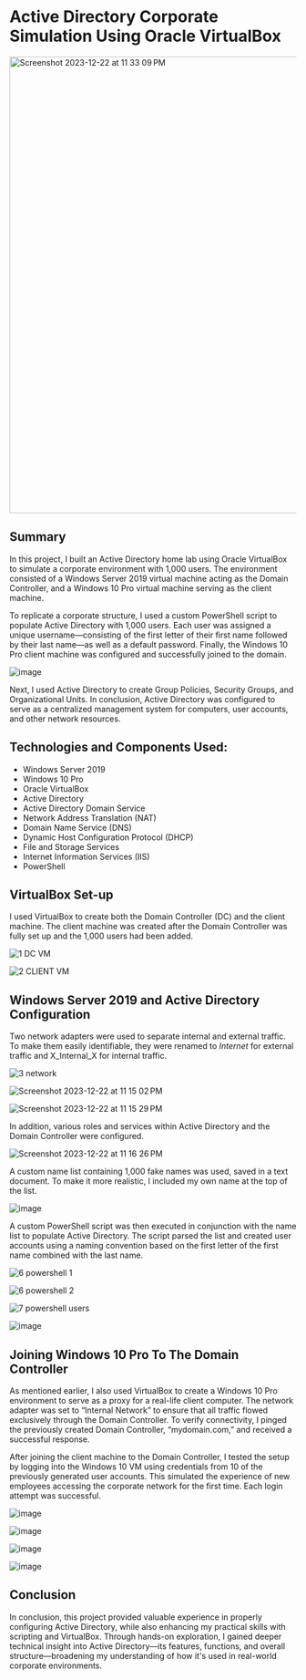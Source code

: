 # Active Directory Corporate Simulation Using Oracle VirtualBox

<img width="801" alt="Screenshot 2023-12-22 at 11 33 09 PM" src="https://github.com/EricMcclellan1/AD-Lab/assets/147299619/d2b3b411-5a6f-43d2-ab21-7b1b3bc114af">

 ## Summary

 In this project, I built an Active Directory home lab using Oracle VirtualBox to simulate a corporate environment with 1,000 users. The environment consisted of a Windows Server 2019 virtual machine acting as the Domain Controller, and a Windows 10 Pro virtual machine serving as the client machine.

To replicate a corporate structure, I used a custom PowerShell script to populate Active Directory with 1,000 users. Each user was assigned a unique username—consisting of the first letter of their first name followed by their last name—as well as a default password. Finally, the Windows 10 Pro client machine was configured and successfully joined to the domain.



![image](https://github.com/user-attachments/assets/9a2b777c-d910-44e9-93b4-17af56651f37)



 Next, I used Active Directory to create Group Policies, Security Groups, and Organizational Units. In conclusion, Active Directory was configured to serve as a centralized management system for computers, user accounts, and other network resources. 


## Technologies and Components Used:

-	Windows Server 2019
-	Windows 10 Pro
-	Oracle VirtualBox
-	Active Directory
-	Active Directory Domain Service
-	Network Address Translation (NAT)
-	Domain Name Service (DNS)
-	Dynamic Host Configuration Protocol (DHCP)
-	File and Storage Services
-	Internet Information Services (IIS)
-	PowerShell


## VirtualBox Set-up

 I used VirtualBox to create both the Domain Controller (DC) and the client machine. The client machine was created after the Domain Controller was fully set up and the 1,000 users had been added.

![1 DC VM](https://github.com/EricMcclellan1/AD-Lab/assets/147299619/05ee237c-3f07-4c7b-a2ac-61a7e2cc1a10)

![2 CLIENT VM](https://github.com/EricMcclellan1/AD-Lab/assets/147299619/ee771bb1-0c2e-417d-8726-427fe1d26ec7)



## Windows Server 2019 and Active Directory Configuration

 Two network adapters were used to separate internal and external traffic. To make them easily identifiable, they were renamed to _Internet_ for external traffic and X_Internal_X for internal traffic.

![3 network ](https://github.com/EricMcclellan1/AD-Lab/assets/147299619/14fde5ab-94a8-40fb-9816-a399d908550b)

![Screenshot 2023-12-22 at 11 15 02 PM](https://github.com/EricMcclellan1/AD-Lab/assets/147299619/755917c5-e5b2-4293-88b4-ff2920a21b1a)

![Screenshot 2023-12-22 at 11 15 29 PM](https://github.com/EricMcclellan1/AD-Lab/assets/147299619/afd41583-cd29-4d9e-a721-f7bf9859f698)


 In addition, various roles and services within Active Directory and the Domain Controller were configured.

![Screenshot 2023-12-22 at 11 16 26 PM](https://github.com/EricMcclellan1/AD-Lab/assets/147299619/680e892c-bf21-4050-8f17-806c51ebd4cf)



 A custom name list containing 1,000 fake names was used, saved in a text document. To make it more realistic, I included my own name at the top of the list.


![image](https://github.com/user-attachments/assets/1a159fe5-45b8-4d77-8a8b-cc9edee1ab6a)


 A custom PowerShell script was then executed in conjunction with the name list to populate Active Directory. The script parsed the list and created user accounts using a naming convention based on the first letter of the first name combined with the last name.


![6 powershell 1](https://github.com/EricMcclellan1/AD-Lab/assets/147299619/a027ef81-82c5-429d-ac14-d35c7333fe42)

![6 powershell 2](https://github.com/EricMcclellan1/AD-Lab/assets/147299619/7a926f67-b162-464c-90d2-139fe2879f39)

![7 powershell users](https://github.com/EricMcclellan1/AD-Lab/assets/147299619/cc8bcfb8-a8a9-41ab-b7c1-d5824dc025c5)


 ![image](https://github.com/user-attachments/assets/f925390a-23df-418e-afcf-c70d5e81d845)


## Joining Windows 10 Pro To The Domain Controller

As mentioned earlier, I also used VirtualBox to create a Windows 10 Pro environment to serve as a proxy for a real-life client computer. The network adapter was set to “Internal Network” to ensure that all traffic flowed exclusively through the Domain Controller. To verify connectivity, I pinged the previously created Domain Controller, “mydomain.com,” and received a successful response.

After joining the client machine to the Domain Controller, I tested the setup by logging into the Windows 10 VM using credentials from 10 of the previously generated user accounts. This simulated the experience of new employees accessing the corporate network for the first time. Each login attempt was successful.

![image](https://github.com/user-attachments/assets/cbfc48c2-10ea-4678-8abc-f21b08afb07d)

![image](https://github.com/user-attachments/assets/3c4897c0-7092-4304-883d-bc1526d8fd00)

![image](https://github.com/user-attachments/assets/7ff0b85f-6534-4b75-85d5-1ca701f75906)

![image](https://github.com/user-attachments/assets/67e78089-f8ee-48b3-bf08-e5f473265900)


## Conclusion

In conclusion, this project provided valuable experience in properly configuring Active Directory, while also enhancing my practical skills with scripting and VirtualBox. Through hands-on exploration, I gained deeper technical insight into Active Directory—its features, functions, and overall structure—broadening my understanding of how it's used in real-world corporate environments.







